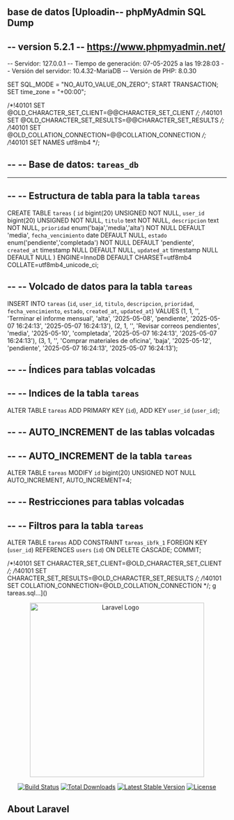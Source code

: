 ## base de datos [Uploadin-- phpMyAdmin SQL Dump
-- version 5.2.1
-- https://www.phpmyadmin.net/
--
-- Servidor: 127.0.0.1
-- Tiempo de generación: 07-05-2025 a las 19:28:03
-- Versión del servidor: 10.4.32-MariaDB
-- Versión de PHP: 8.0.30

SET SQL_MODE = "NO_AUTO_VALUE_ON_ZERO";
START TRANSACTION;
SET time_zone = "+00:00";


/*!40101 SET @OLD_CHARACTER_SET_CLIENT=@@CHARACTER_SET_CLIENT */;
/*!40101 SET @OLD_CHARACTER_SET_RESULTS=@@CHARACTER_SET_RESULTS */;
/*!40101 SET @OLD_COLLATION_CONNECTION=@@COLLATION_CONNECTION */;
/*!40101 SET NAMES utf8mb4 */;

--
-- Base de datos: `tareas_db`
--

-- --------------------------------------------------------

--
-- Estructura de tabla para la tabla `tareas`
--

CREATE TABLE `tareas` (
  `id` bigint(20) UNSIGNED NOT NULL,
  `user_id` bigint(20) UNSIGNED NOT NULL,
  `titulo` text NOT NULL,
  `descripcion` text NOT NULL,
  `prioridad` enum('baja','media','alta') NOT NULL DEFAULT 'media',
  `fecha_vencimiento` date DEFAULT NULL,
  `estado` enum('pendiente','completada') NOT NULL DEFAULT 'pendiente',
  `created_at` timestamp NULL DEFAULT NULL,
  `updated_at` timestamp NULL DEFAULT NULL
) ENGINE=InnoDB DEFAULT CHARSET=utf8mb4 COLLATE=utf8mb4_unicode_ci;

--
-- Volcado de datos para la tabla `tareas`
--

INSERT INTO `tareas` (`id`, `user_id`, `titulo`, `descripcion`, `prioridad`, `fecha_vencimiento`, `estado`, `created_at`, `updated_at`) VALUES
(1, 1, '', 'Terminar el informe mensual', 'alta', '2025-05-08', 'pendiente', '2025-05-07 16:24:13', '2025-05-07 16:24:13'),
(2, 1, '', 'Revisar correos pendientes', 'media', '2025-05-10', 'completada', '2025-05-07 16:24:13', '2025-05-07 16:24:13'),
(3, 1, '', 'Comprar materiales de oficina', 'baja', '2025-05-12', 'pendiente', '2025-05-07 16:24:13', '2025-05-07 16:24:13');

--
-- Índices para tablas volcadas
--

--
-- Indices de la tabla `tareas`
--
ALTER TABLE `tareas`
  ADD PRIMARY KEY (`id`),
  ADD KEY `user_id` (`user_id`);

--
-- AUTO_INCREMENT de las tablas volcadas
--

--
-- AUTO_INCREMENT de la tabla `tareas`
--
ALTER TABLE `tareas`
  MODIFY `id` bigint(20) UNSIGNED NOT NULL AUTO_INCREMENT, AUTO_INCREMENT=4;

--
-- Restricciones para tablas volcadas
--

--
-- Filtros para la tabla `tareas`
--
ALTER TABLE `tareas`
  ADD CONSTRAINT `tareas_ibfk_1` FOREIGN KEY (`user_id`) REFERENCES `users` (`id`) ON DELETE CASCADE;
COMMIT;

/*!40101 SET CHARACTER_SET_CLIENT=@OLD_CHARACTER_SET_CLIENT */;
/*!40101 SET CHARACTER_SET_RESULTS=@OLD_CHARACTER_SET_RESULTS */;
/*!40101 SET COLLATION_CONNECTION=@OLD_COLLATION_CONNECTION */;
g tareas.sql…]()


<p align="center"><a href="https://laravel.com" target="_blank"><img src="https://raw.githubusercontent.com/laravel/art/master/logo-lockup/5%20SVG/2%20CMYK/1%20Full%20Color/laravel-logolockup-cmyk-red.svg" width="400" alt="Laravel Logo"></a></p>

<p align="center">
<a href="https://github.com/laravel/framework/actions"><img src="https://github.com/laravel/framework/workflows/tests/badge.svg" alt="Build Status"></a>
<a href="https://packagist.org/packages/laravel/framework"><img src="https://img.shields.io/packagist/dt/laravel/framework" alt="Total Downloads"></a>
<a href="https://packagist.org/packages/laravel/framework"><img src="https://img.shields.io/packagist/v/laravel/framework" alt="Latest Stable Version"></a>
<a href="https://packagist.org/packages/laravel/framework"><img src="https://img.shields.io/packagist/l/laravel/framework" alt="License"></a>
</p>

## About Laravel

